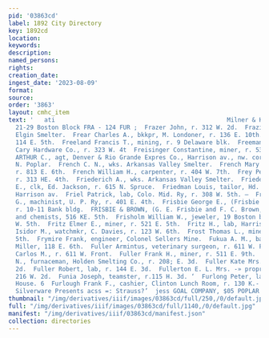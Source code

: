 ```yaml
---
pid: '03863cd'
label: 1892 City Directory
key: 1892cd
location: 
keywords: 
description: 
named_persons: 
rights: 
creation_date: 
ingest_date: '2023-08-09'
format: 
source: 
order: '3863'
layout: cmhc_item
text: '   ati                                                Milner & Hurd, “22<%223%.2"
  21-29 Boston Block FRA - 124 FUR ;  Frazer John, r. 312 W. 2d.  Frazier D. C., lab,
  Elgin Smelter.  Frear Charles A., bkkpr, M. Londoner, r. 136 E. 10th.  Fred’s Laundry,
  114 E. 5th.  Freeland Francis T., mining, r. 9 Delaware blk.  Freeman Otis M., bkkpr,
  Cary Hardware Co., r. 323 W. 4t  Freisinger Constantine, miner, r. 531 E. 3d. .  FRENCH
  ARTHUR C., agt, Denver & Rio Grande Expres Co., Harrison av., nw. cor. 4th, r. 1111
  N. Poplar.  French C. N., wks. Arkansas Valley Smelter.  French Mary Ann Mrzs.,
  r. 813 E. 6th.  French William H., carpenter, r. 404 W. 7th.  Frey Peter B., miner,
  r. 313 HE. 4th.  Friederich A., wks. Arkansas Valley Smelter.  Friederichsen Oscar
  E., clk, Ed. Jackson, r. 615 N. Spruce.  Friedman Louis, tailor, Hd. Jackson, 219
  Harrison av.  Friel Patrick, lab, Colo. Mid. Ry, r. 308 W. 5th. —  Fries Frederick
  G., machinist, U. P. Ry, r. 401 E. 4th.  Frisbie George E., (Frisbie & "Brown,)
  r. 10-11 Bank bldg.  FRISBIE & BROWN, (G. E. Frisbie and F. C. Brown,) assayers
  and chemists, 516 KE. 5th.  Frisholm William W., jeweler, 19 Boston blk, r. 146
  W. 5th.  Fritz Elmer E., miner, r. 521 E. 5th.  Fritz H., lab, Harrison Red. Wks.  Fronberg
  Isidor M., watchmkr, C. Davies, r. 123 W. 6th.  Frost Thomas L., miner, r. 626 E.
  5th.  Frymire Frank, engineer, Colonel Sellers Mine.  Fukua A. M., baker, J. E.
  Miller, 118 E. 6th.  Fuller Armintus, veterinary surgeon, r. 611 W. Front.  Fuller
  Carlos M., r. 611 W. Front.  Fuller Frank H., miner, r. 511 E. 9th.  Fuller Irving
  N., furnaceman, Holden Smelting Co., r. 208; E. 3d.  Fuller Kate Mrs., r. 202 W.
  2d.  Fuller Robert, lab, r. 144 E. 3d.  Fullerton E. L. Mrs. -» propr, Midland Hotel,
  216 W. 2d.  Funia Joseph, teamster, r.115 H. 3d. ‘  Furlong Peter, lab, r. American
  House. 6  Furlough Frank F., cashier, Clinton Lunch Room, r. 130 K.-  3d.  Magnificent
  Silverware Presents acss =: Strauss?’  jess GOAL COMPANY, $05 POPLAR STREET '
thumbnail: "/img/derivatives/iiif/images/03863cd/full/250,/0/default.jpg"
full: "/img/derivatives/iiif/images/03863cd/full/1140,/0/default.jpg"
manifest: "/img/derivatives/iiif/03863cd/manifest.json"
collection: directories
---
```


